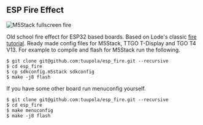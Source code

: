 ## ESP Fire Effect

![M5Stack fullscreen fire](https://appelsiini.net/img/m5stack-fire1-1400.jpg)

Old school fire effect for ESP32 based boards. Based on Lode's classic [fire tutorial](http://lodev.org/cgtutor/fire.html). Ready made config files for M5Stack, TTGO T-Display and TGO T4 V13. For example to compile and flash for M5Stack run the following.

```
$ git clone git@github.com:tuupola/esp_fire.git --recursive
$ cd esp_fire
$ cp sdkconfig.m5stack sdkconfig
$ make -j8 flash
```

If you have some other board run menuconfig yourself.

```
$ git clone git@github.com:tuupola/esp_fire.git --recursive
$ cd esp_fire
$ make menuconfig
$ make -j8 flash
```

